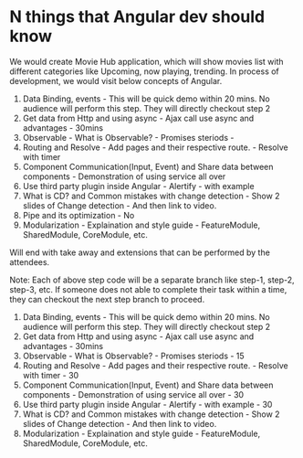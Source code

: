 # N things that Angular dev should know

We would create Movie Hub application, which will show movies list with different categories like Upcoming, now playing, trending. In process of development, we would visit below concepts of Angular.

1.  Data Binding, events - This will be quick demo within 20 mins. No audience will perform this step. They will directly checkout step 2
2.  Get data from Http and using async - Ajax call use async and advantages - 30mins
3.  Observable - What is Observable? - Promises steriods - 
4.  Routing and Resolve - Add pages and their respective route. - Resolve with timer
5.  Component Communication(Input, Event) and Share data between components - Demonstration of using service all over
7.  Use third party plugin inside Angular - Alertify - with example
8.  What is CD? and Common mistakes with change detection - Show 2 slides of Change detection - And then link to video. 
9.  Pipe and its optimization - No
10. Modularization - Explaination and style guide - FeatureModule, SharedModule, CoreModule, etc.

Will end with take away and extensions that can be performed by the attendees.

Note: Each of above step code will be a separate branch like step-1, step-2, step-3, etc. If someone does not able to complete their task within a time, they can checkout the next step branch to proceed.  

1.  Data Binding, events - This will be quick demo within 20 mins. No audience will perform this step. They will directly checkout step 2
2.  Get data from Http and using async - Ajax call use async and advantages - 30mins
3.  Observable - What is Observable? - Promises steriods - 15
4.  Routing and Resolve - Add pages and their respective route. - Resolve with timer - 30
5.  Component Communication(Input, Event) and Share data between components - Demonstration of using service all over - 30
7.  Use third party plugin inside Angular - Alertify - with example - 30
8.  What is CD? and Common mistakes with change detection - Show 2 slides of Change detection - And then link to video. 
10. Modularization - Explaination and style guide - FeatureModule, SharedModule, CoreModule, etc.